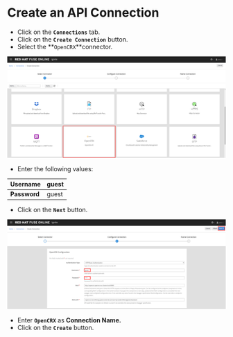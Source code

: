 # Create an API Connection

* Click on the **`Connections`** tab.
* Click on the  **`Create Connection`** button.
* Select the **`OpenCRX`**connector.

![](../.gitbook/assets/image%20%2859%29.png)

* Enter the following values:

| **Username** | guest |
| --- | --- |
| **Password** | guest |

* Click on the  **`Next`** button.

![](../.gitbook/assets/image%20%28170%29.png)

* Enter **`OpenCRX`** as **Connection Name.**
* Click on the **`Create`** button.


